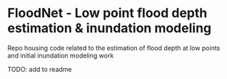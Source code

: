# FloodNet - Low point flood depth estimation & inundation modeling
Repo housing code related to the estimation of flood depth at low points and initial inundation modeling work

TODO: add to readme
